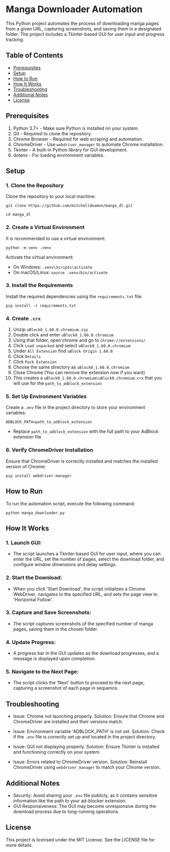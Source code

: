# Manga Downloader Automation

This Python project automates the process of downloading manga pages
from a given URL, capturing screenshots, and saving them in a designated
folder. The project includes a Tkinter-based GUI for user input and progress tracking.

## Table of Contents

- [Prerequisites](#prerequisites)
- [Setup](#setup)
- [How to Run](#how-to-run)
- [How It Works](#how-it-works)
- [Troubleshooting](#troubleshooting)
- [Additional Notes](#additional-notes)
- [License](#license)

## Prerequisites

1. Python 3.7+ - Make sure Python is installed on your system.
2. Git - Required to clone the repository.
3. Chrome Browser - Required for web scraping and automation.
4. ChromeDriver - Use `webdriver_manager` to automate Chrome installation.
5. Tkinter - A built-in Python library for GUI development.
6. dotenv - For loading environment variables.

## Setup

### 1. Clone the Repository

Clone the repository to your local machine:

`git clone https://github.com/mitchelldeamon/manga_dl.git`

`cd manga_dl`

### 2. Create a Virtual Environment

It is recommended to use a virtual environment:

`python -m venv .venv`

Activate the virtual environment:

- On Windows: `.venv\Scripts\activate`
- On macOS/Linux: `source .venv/bin/activate`

### 3. Install the Requirements

Install the required dependencies using the `requirements.txt` file:

`pip install -r requirements.txt`

### 4. Create `.crx`

1. Unzip `uBlock0_1.60.0.chromium.zip`
2. Double click and enter `uBlock0_1.60.0.chromium`
3. Using that folder, open chrome and go to `chrome://extensions/`
4. Click `Load unpacked` and select `uBlock0_1.60.0.chromium`
5. Under `All Extension` find `uBlock Origin 1.60.0`
6. Click `Details`
7. Click `Pack Extension`
8. Choose the same directory as `uBlock0_1.60.0.chromium`
9. Close Chrome (You can remove the extension now if you want)
10. This creates a `uBlock0_1.60.0.chromium\uBlock0.chromium.crx` that you will use for the `path_to_adblock_extension`

### 5. Set Up Environment Variables

Create a `.env` file in the project directory to store your environment variables:

`ADBLOCK_PATH=path_to_adblock_extension`

- Replace `path_to_adblock_extension` with the full path to your AdBlock extension file.

### 6. Verify ChromeDriver Installation

Ensure that ChromeDriver is correctly installed and matches the installed version of Chrome:

`pip install webdriver-manager`

## How to Run

To run the automation script, execute the following command:

`python manga_downloader.py`

## How It Works

### 1. Launch GUI:

- The script launches a Tkinter-based GUI for user input, where you can enter the URL, set the number of pages, select the download folder, and configure window dimensions and delay settings.

### 2. Start the Download:

- When you click 'Start Download', the script initializes a Chrome WebDriver, navigates to the specified URL, and sets the page view to 'Horizontal Follow'.

### 3. Capture and Save Screenshots:

- The script captures screenshots of the specified number of manga pages, saving them in the chosen folder.

### 4. Update Progress:

- A progress bar in the GUI updates as the download progresses, and a message is displayed upon completion.

### 5. Navigate to the Next Page:

- The script clicks the 'Next' button to proceed to the next page, capturing a screenshot of each page in sequence.

## Troubleshooting

- Issue: Chrome not launching properly.
  Solution: Ensure that Chrome and ChromeDriver are installed and their versions match.

- Issue: Environment variable 'ADBLOCK_PATH' is not set.
  Solution: Check if the `.env` file is correctly set up and located in the project directory.

- Issue: GUI not displaying properly.
  Solution: Ensure Tkinter is installed and functioning correctly on your system.

- Issue: Errors related to ChromeDriver version.
  Solution: Reinstall ChromeDriver using `webdriver_manager` to match your Chrome version.

## Additional Notes

- Security: Avoid sharing your `.env` file publicly, as it contains sensitive information like the path to your ad-blocker extension.
- GUI Responsiveness: The GUI may become unresponsive during the download process due to long-running operations.

## License

This project is licensed under the MIT License. See the LICENSE file for more details.
